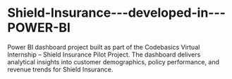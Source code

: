# Shield-Insurance---developed-in---POWER-BI
Power BI dashboard project built as part of the Codebasics Virtual Internship – Shield Insurance Pilot Project. The dashboard delivers analytical insights into customer demographics, policy performance, and revenue trends for Shield Insurance.
